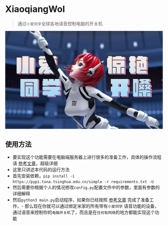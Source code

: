 # XiaoqiangWol

> 通过`小爱同学`全球各地语音控制电脑的开关机

![xiaoqiangwol](xiaoqiangwol.jpg)
## 使用方法

- 要实现这个功能需要在电脑端服务器上进行很多的准备工作，具体的操作流程请 [参考文章](https://blog.csdn.net/xiaoqiangclub/article/details/132845999)，超级详细
- 这里只讲述本代码的运行方法
- 首先安装依赖，`pip install -i https://pypi.tuna.tsinghua.edu.cn/simple -r requirements.txt -U`
- 然后需要你根据个人的情况修改`config.py`配置文件中的参数，里面有参数的详细解释
- 然后`python3 main.py`启动程序，如果你已经按照 [参考文章](https://blog.csdn.net/xiaoqiangclub/article/details/132845999) 完成了准备工作，- 那么现在你就可以通过绑定米家的所有带有`小爱同学`
  语音功能的设备，通过语音来控制你的`电脑开关机`了，而且是在`任何有网络`的地方都能实现这个功能